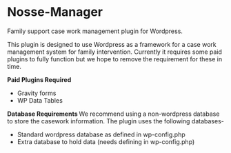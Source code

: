 # Nosse-Manager
Family support case work management plugin for Wordpress.

This plugin is designed to use Wordpress as a framework for a case work management system for family intervention. Currently it requires some paid plugins to fully function but we hope to remove the requirement for these in time.


<b> Paid Plugins Required </b>
* Gravity forms
* WP Data Tables

<b> Database Requirements </b>
We recommend using a non-wordpress database to store the casework information. The plugin uses the following databases-
* Standard wordpress database as defined in wp-config.php
* Extra database to hold data (needs defining in wp-config.php)
